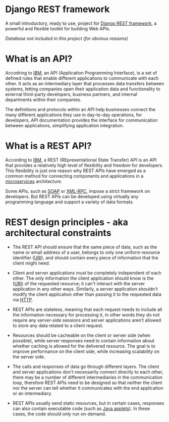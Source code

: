 # Django REST framework

A small introductory, ready to use, project for [Django REST framework](https://www.django-rest-framework.org/), a powerful and flexible toolkit for building Web APIs.

*Database not included in this project (for obvious reasons)*

# What is an API?

Accodring to [IBM](https://www.ibm.com/cloud/learn/api), an API (Application Programming Interface), is a set of defined rules that enable different applications to communicate with each other. It acts as an intermediary layer that processes data transfers between systems, letting companies open their application data and functionality to external third-party developers, business partners, and internal departments within their companies.

The definitions and protocols within an API help businesses connect the many different applications they use in day-to-day operations, for developers, API documentation provides the interface for communication between applications, simplifying application integration.

# What is a REST API?

According to [IBM](https://www.ibm.com/topics/rest-apis), a REST (REpresentational State Transfer) API is an API that provides a relatively high level of flexibility and freedom for developers. This flexibility is just one reason why REST APIs have emerged as a common method for connecting components and applications in a [microservices](https://www.ibm.com/topics/microservices) architecture.

Some APIs, such as [SOAP](https://www.soapui.org/) or [XML-RPC](https://en.wikipedia.org/wiki/XML-RPC), impose a strict framework on developers. But REST APIs can be developed using virtually any programming language and support a variety of data formats.

# REST design principles - aka architectural constraints

- The REST API should ensure that the same piece of data, such as the name or email address of a user, belongs to only one uniform resource identifier ([URI](https://en.wikipedia.org/wiki/Uniform_Resource_Identifier)), and should contain every piece of information that the client might need.

- Client and server applications must be completely independent of each other. The only information the client application should know is the ([URI](https://en.wikipedia.org/wiki/Uniform_Resource_Identifier)) of the requested resource; it can't interact with the server application in any other ways. Similarly, a server application shouldn't modify the client application other than passing it to the requested data via [HTTP](https://en.wikipedia.org/wiki/HTTP).

- REST APIs are stateless, meaning that each request needs to include all the information necessary for processing it, in other words they do not require any server-side sessions and server applications aren’t allowed to store any data related to a client request.

- Resources should be cacheable on the client or server side (when possible), while server responses need to contain information about whether caching is allowed for the delivered resource. The goal is to improve performance on the client side, while increasing scalability on the server side.

- The calls and responses of data go through different layers. The client and server applications don't necessarily connect directly to each other, there may be a number of different intermediaries in the communication loop, therefore REST APIs need to be designed so that neither the client nor the server can tell whether it communicates with the end application or an intermediary.

- REST APIs usually send static resources, but in certain cases, responses can also contain executable code (such as [Java applets](https://en.wikipedia.org/wiki/Java_applet)). In these cases, the code should only run on-demand.
